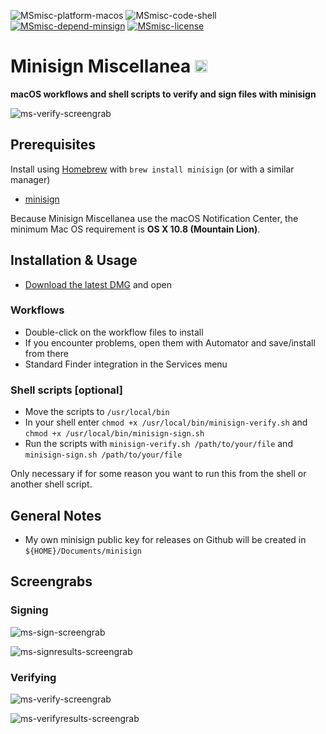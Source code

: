 ![MSmisc-platform-macos](https://img.shields.io/badge/platform-macOS-lightgrey.svg)
![MSmisc-code-shell](https://img.shields.io/badge/code-shell-yellow.svg)
[![MSmisc-depend-minsign](https://img.shields.io/badge/dependency-minisign%200.7-green.svg)](https://github.com/jedisct1/minisign)
[![MSmisc-license](http://img.shields.io/badge/license-MIT+-blue.svg)](https://github.com/JayBrown/minisign-misc/blob/master/license.md)

# Minisign Miscellanea <img src="https://github.com/JayBrown/minisign-misc/blob/master/img/jb-img.png" height="20px"/>
**macOS workflows and shell scripts to verify and sign files with minisign**

![ms-verify-screengrab](https://github.com/JayBrown/minisign-misc/blob/master/img/minisign-verify-grab.png)

## Prerequisites
Install using [Homebrew](http://brew.sh) with `brew install minisign` (or with a similar manager)

* [minisign](https://github.com/jedisct1/minisign)

Because Minisign Miscellanea use the macOS Notification Center, the minimum Mac OS requirement is **OS X 10.8 (Mountain Lion)**.

## Installation & Usage
* [Download the latest DMG](https://github.com/JayBrown/minisign-misc/releases) and open

### Workflows
* Double-click on the workflow files to install
* If you encounter problems, open them with Automator and save/install from there
* Standard Finder integration in the Services menu

### Shell scripts [optional]
* Move the scripts to `/usr/local/bin`
* In your shell enter `chmod +x /usr/local/bin/minisign-verify.sh` and `chmod +x /usr/local/bin/minisign-sign.sh`
* Run the scripts with `minisign-verify.sh /path/to/your/file` and `minisign-sign.sh /path/to/your/file`

Only necessary if for some reason you want to run this from the shell or another shell script.

## General Notes
* My own minisign public key for releases on Github will be created in `${HOME}/Documents/minisign`

## Screengrabs
### Signing
![ms-sign-screengrab](https://github.com/JayBrown/minisign-misc/blob/master/img/minisign-sign-grab.png)

![ms-signresults-screengrab](https://github.com/JayBrown/minisign-misc/blob/master/img/minisign-signingresults-grab.png)

### Verifying
![ms-verify-screengrab](https://github.com/JayBrown/minisign-misc/blob/master/img/minisign-verify-grab.png)

![ms-verifyresults-screengrab](https://github.com/JayBrown/minisign-misc/blob/master/img/minisign-verifyingresults-grab.png)
